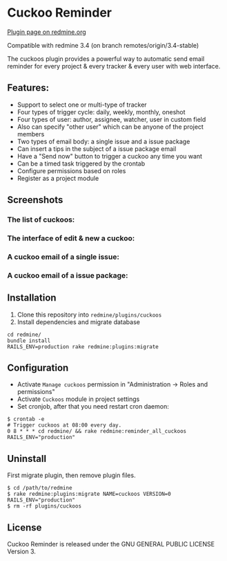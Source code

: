 Cuckoo Reminder
==========

[Plugin page on redmine.org](http://www.redmine.org/plugins/cuckoos)

Compatible with redmine 3.4 (on branch remotes/origin/3.4-stable)

The cuckoos plugin provides a powerful way to automatic send email reminder
for every project & every tracker & every user with web interface.

## Features:
 - Support to select one or multi-type of tracker
 - Four types of trigger cycle: daily, weekly, monthly, oneshot
 - Four types of user: author, assignee, watcher, user in custom field
 - Also can specify "other user" which can be anyone of the project members
 - Two types of email body: a single issue and a issue package
 - Can insert a tips in the subject of a issue package email
 - Have a "Send now" button to trigger a cuckoo any time you want
 - Can be a timed task triggered by the crontab
 - Configure permissions based on roles
 - Register as a project module

## Screenshots
### The list of cuckoos:

### The interface of edit & new a cuckoo:

### A cuckoo email of a single issue:

### A cuckoo email of a issue package:

## Installation

1. Clone this repository into ```redmine/plugins/cuckoos```
2. Install dependencies and migrate database
```console
cd redmine/
bundle install
RAILS_ENV=production rake redmine:plugins:migrate
```

## Configuration
* Activate `Manage cuckoos` permission in "Administration -> Roles and permissions"
* Activate `Cuckoos` module in project settings
* Set cronjob, after that you need restart cron daemon:
```
$ crontab -e
# Trigger cuckoos at 08:00 every day.
0 8 * * * cd redmine/ && rake redmine:reminder_all_cuckoos RAILS_ENV="production"
```

## Uninstall

First migrate plugin, then remove plugin files.
```console
$ cd /path/to/redmine
$ rake redmine:plugins:migrate NAME=cuckoos VERSION=0 RAILS_ENV="production"
$ rm -rf plugins/cuckoos
```

## License

Cuckoo Reminder is released under the GNU GENERAL PUBLIC LICENSE Version 3.
